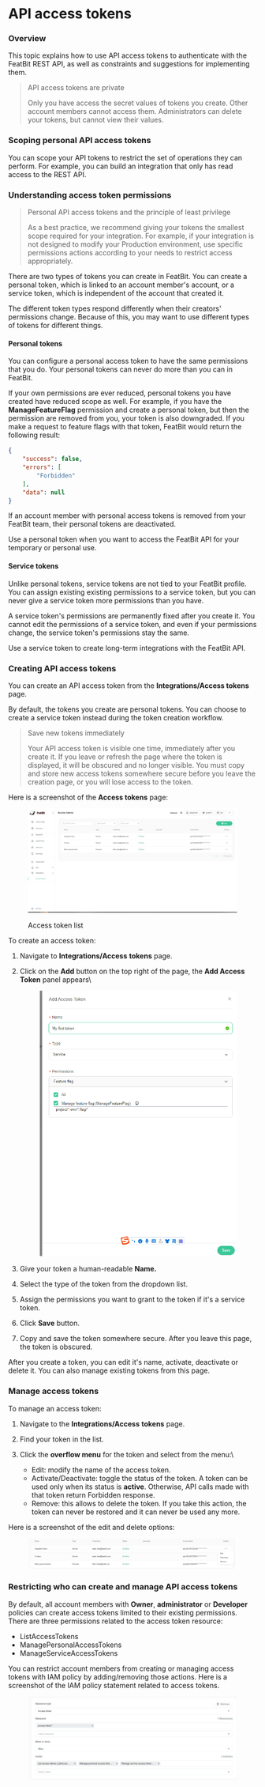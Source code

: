 # API access tokens

### Overview <a href="#overview" id="overview"></a>

This topic explains how to use API access tokens to authenticate with the FeatBit REST API, as well as constraints and suggestions for implementing them.

> API access tokens are private
>
> Only you have access the secret values of tokens you create. Other account members cannot access them. Administrators can delete your tokens, but cannot view their values.

### Scoping personal API access tokens <a href="#scoping-personal-api-access-tokens" id="scoping-personal-api-access-tokens"></a>

You can scope your API tokens to restrict the set of operations they can perform. For example, you can build an integration that only has read access to the REST API.

### Understanding access token permissions <a href="#understanding-access-token-permissions" id="understanding-access-token-permissions"></a>

> Personal API access tokens and the principle of least privilege
>
> As a best practice, we recommend giving your tokens the smallest scope required for your integration. For example, if your integration is not designed to modify your Production environment, use specific permissions actions according to your needs to restrict access appropriately.

There are two types of tokens you can create in FeatBit. You can create a personal token, which is linked to an account member's account, or a service token, which is independent of the account that created it.

The different token types respond differently when their creators' permissions change. Because of this, you may want to use different types of tokens for different things.

#### Personal tokens <a href="#personal-tokens" id="personal-tokens"></a>

You can configure a personal access token to have the same permissions that you do. Your personal tokens can never do more than you can in FeatBit.

If your own permissions are ever reduced, personal tokens you have created have reduced scope as well. For example, if you have the **ManageFeatureFlag** permission and create a personal token, but then the permission are removed from you, your token is also downgraded. If you make a request to feature flags with that token, FeatBit would return the following result:

```json
{
    "success": false,
    "errors": [
        "Forbidden"
    ],
    "data": null
}
```

If an account member with personal access tokens is removed from your FeatBit team, their personal tokens are deactivated.

Use a personal token when you want to access the FeatBit API for your temporary or personal use.

#### Service tokens <a href="#service-tokens" id="service-tokens"></a>

Unlike personal tokens, service tokens are not tied to your FeatBit profile. You can assign existing existing permissions to a service token, but you can never give a service token more permissions than you have.

A service token's permissions are permanently fixed after you create it. You cannot edit the permissions of a service token, and even if your permissions change, the service token's permissions stay the same.

Use a service token to create long-term integrations with the FeatBit API.

### Creating API access tokens <a href="#creating-api-access-tokens" id="creating-api-access-tokens"></a>

You can create an API access token from the **Integrations/Access tokens** page.

By default, the tokens you create are personal tokens. You can choose to create a service token instead during the token creation workflow.

> Save new tokens immediately
>
> Your API access token is visible one time, immediately after you create it. If you leave or refresh the page where the token is displayed, it will be obscured and no longer visible. You must copy and store new access tokens somewhere secure before you leave the creation page, or you will lose access to the token.

Here is a screenshot of the **Access tokens** page:

<figure><img src="../.gitbook/assets/image (197).png" alt=""><figcaption><p>Access token list</p></figcaption></figure>

To create an access token:

1. Navigate to **Integrations/Access** **tokens** page.
2.  Click on the **Add** button on the top right of the page, the **Add Access Token** panel appears\


    <figure><img src="../.gitbook/assets/image (153).png" alt=""><figcaption></figcaption></figure>
3. Give your token a human-readable **Name.**
4. Select the type of the token from the dropdown list.
5. Assign the permissions you want to grant to the token if it's a service token.
6. Click **Save** button.
7. Copy and save the token somewhere secure. After you leave this page, the token is obscured.

After you create a token, you can edit it's name, activate, deactivate or delete it. You can also manage existing tokens from this page.&#x20;

### Manage access tokens <a href="#cloning-and-deleting-access-tokens" id="cloning-and-deleting-access-tokens"></a>

To manage an access token:

1. Navigate to the **Integrations/Access** **tokens** page.
2. Find your token in the list.
3. Click the **overflow menu** for the token and select from the menu:\

   * Edit: modify the name of the access token.
   * Activate/Deactivate: toggle the status of the token. A token can be used only when its status is **active**. Otherwise, API calls made with that token return Forbidden response.
   * Remove: this allows to delete the token. If you take this action, the token can never be restored and it can never be used any more.

Here is a screenshot of the edit and delete options:

<figure><img src="../.gitbook/assets/image (17).png" alt=""><figcaption></figcaption></figure>

### Restricting who can create and manage API access tokens <a href="#restricting-who-can-create-and-manage-api-access-tokens" id="restricting-who-can-create-and-manage-api-access-tokens"></a>

By default, all account members with **Owner**, **administrator** or **Developer** policies can create access tokens limited to their existing permissions. There are three permissions related to the access token resource:

* ListAccessTokens
* ManagePersonalAccessTokens
* ManageServiceAccessTokens

You can restrict account members from creating or managing access tokens with IAM policy by adding/removing those actions. Here is a screenshot of the IAM policy statement related to access tokens.

<figure><img src="../.gitbook/assets/image (154).png" alt=""><figcaption></figcaption></figure>
